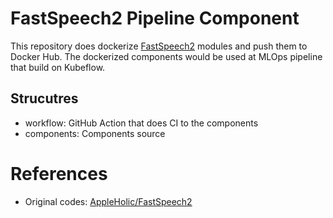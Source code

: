 # FastSpeech2 Pipeline Component
This repository does dockerize [FastSpeech2](https://github.com/AppleHolic/FastSpeech2) modules and push them to Docker Hub.
The dockerized components would be used at MLOps pipeline that build on Kubeflow.
## Strucutres
* workflow: GitHub Action that does CI to the components
* components: Components source

# References
* Original codes: [AppleHolic/FastSpeech2](https://github.com/AppleHolic/FastSpeech2)
